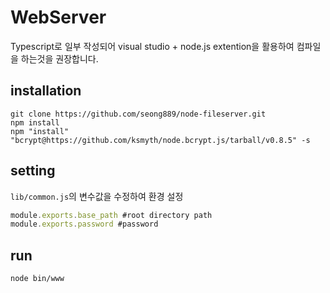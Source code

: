 ﻿# WebServer
Typescript로 일부 작성되어 visual studio + node.js extention을 활용하여 컴파일을 하는것을 권장합니다.

## installation
```shell
git clone https://github.com/seong889/node-fileserver.git
npm install
npm "install" "bcrypt@https://github.com/ksmyth/node.bcrypt.js/tarball/v0.8.5" -s
```

## setting
`lib/common.js`의 변수값을 수정하여 환경 설정

```javascript
module.exports.base_path #root directory path
module.exports.password #password
```


## run
```shell
node bin/www
```